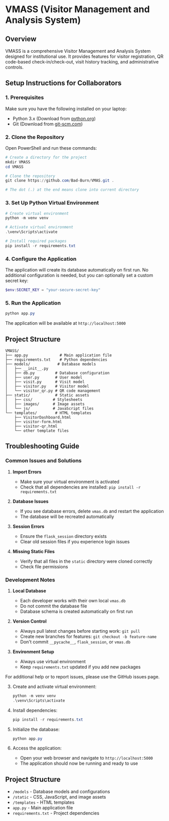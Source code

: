 # VMASS (Visitor Management and Analysis System)

## Overview
VMASS is a comprehensive Visitor Management and Analysis System designed for institutional use. It provides features for visitor registration, QR code-based check-in/check-out, visit history tracking, and administrative controls.

## Setup Instructions for Collaborators

### 1. Prerequisites
Make sure you have the following installed on your laptop:
- Python 3.x (Download from [python.org](https://www.python.org/downloads/))
- Git (Download from [git-scm.com](https://git-scm.com/downloads))

### 2. Clone the Repository
Open PowerShell and run these commands:
```powershell
# Create a directory for the project
mkdir VMASS
cd VMASS

# Clone the repository
git clone https://github.com/Bad-Burn/VMAS.git .

# The dot (.) at the end means clone into current directory
```

### 3. Set Up Python Virtual Environment
```powershell
# Create virtual environment
python -m venv venv

# Activate virtual environment
.\venv\Scripts\activate

# Install required packages
pip install -r requirements.txt
```

### 4. Configure the Application
The application will create its database automatically on first run. No additional configuration is needed, but you can optionally set a custom secret key:
```powershell
$env:SECRET_KEY = "your-secure-secret-key"
```

### 5. Run the Application
```powershell
python app.py
```

The application will be available at `http://localhost:5000`

## Project Structure
```
VMASS/
├── app.py              # Main application file
├── requirements.txt    # Python dependencies
├── models/            # Database models
│   ├── __init__.py
│   ├── db.py         # Database configuration
│   ├── user.py       # User model
│   ├── visit.py      # Visit model
│   ├── visitor.py    # Visitor model
│   └── visitor_qr.py # QR code management
├── static/           # Static assets
│   ├── css/         # Stylesheets
│   ├── images/      # Image assets
│   └── js/          # JavaScript files
└── templates/        # HTML templates
    ├── VisitorDashboard.html
    ├── visitor-form.html
    ├── visitor-qr.html
    └── other template files
```

## Troubleshooting Guide

### Common Issues and Solutions

1. **Import Errors**
   - Make sure your virtual environment is activated
   - Check that all dependencies are installed: `pip install -r requirements.txt`

2. **Database Issues**
   - If you see database errors, delete `vmas.db` and restart the application
   - The database will be recreated automatically

3. **Session Errors**
   - Ensure the `flask_session` directory exists
   - Clear old session files if you experience login issues

4. **Missing Static Files**
   - Verify that all files in the `static` directory were cloned correctly
   - Check file permissions

### Development Notes

1. **Local Database**
   - Each developer works with their own local `vmas.db`
   - Do not commit the database file
   - Database schema is created automatically on first run

2. **Version Control**
   - Always pull latest changes before starting work: `git pull`
   - Create new branches for features: `git checkout -b feature-name`
   - Don't commit `__pycache__`, `flask_session`, or `vmas.db`

3. **Environment Setup**
   - Always use virtual environment
   - Keep `requirements.txt` updated if you add new packages

For additional help or to report issues, please use the GitHub issues page.

3. Create and activate virtual environment:
   ```powershell
   python -m venv venv
   .\venv\Scripts\activate
   ```

4. Install dependencies:
   ```powershell
   pip install -r requirements.txt
   ```

5. Initialize the database:
   ```powershell
   python app.py
   ```

6. Access the application:
   - Open your web browser and navigate to `http://localhost:5000`
   - The application should now be running and ready to use

## Project Structure
- `/models` - Database models and configurations
- `/static` - CSS, JavaScript, and image assets
- `/templates` - HTML templates
- `app.py` - Main application file
- `requirements.txt` - Project dependencies
